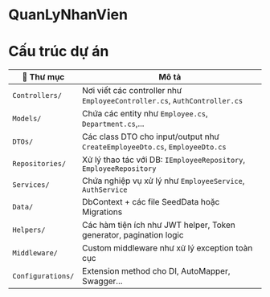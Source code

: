 # QuanLyNhanVien

# Cấu trúc dự án
| 📁 Thư mục        | Mô tả                                                                       |
| ----------------- | --------------------------------------------------------------------------- |
| `Controllers/`    | Nơi viết các controller như `EmployeeController.cs`, `AuthController.cs`    |
| `Models/`         | Chứa các entity như `Employee.cs`, `Department.cs`,...                      |
| `DTOs/`           | Các class DTO cho input/output như `CreateEmployeeDto.cs`, `EmployeeDto.cs` |
| `Repositories/`   | Xử lý thao tác với DB: `IEmployeeRepository`, `EmployeeRepository`          |
| `Services/`       | Chứa nghiệp vụ xử lý như `EmployeeService`, `AuthService`                   |
| `Data/`           | DbContext + các file SeedData hoặc Migrations                               |
| `Helpers/`        | Các hàm tiện ích như JWT helper, Token generator, pagination logic          |
| `Middleware/`     | Custom middleware như xử lý exception toàn cục                              |
| `Configurations/` | Extension method cho DI, AutoMapper, Swagger...                             |

